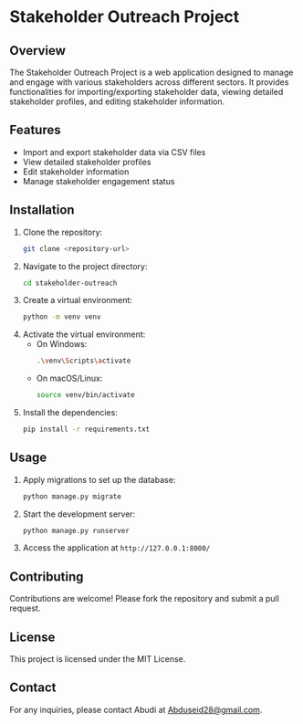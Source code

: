 # Stakeholder Outreach Project

## Overview
The Stakeholder Outreach Project is a web application designed to manage and engage with various stakeholders across different sectors. It provides functionalities for importing/exporting stakeholder data, viewing detailed stakeholder profiles, and editing stakeholder information.

## Features
- Import and export stakeholder data via CSV files
- View detailed stakeholder profiles
- Edit stakeholder information
- Manage stakeholder engagement status

## Installation
1. Clone the repository:
   ```bash
   git clone <repository-url>
   ```
2. Navigate to the project directory:
   ```bash
   cd stakeholder-outreach
   ```
3. Create a virtual environment:
   ```bash
   python -m venv venv
   ```
4. Activate the virtual environment:
   - On Windows:
     ```bash
     .\venv\Scripts\activate
     ```
   - On macOS/Linux:
     ```bash
     source venv/bin/activate
     ```
5. Install the dependencies:
   ```bash
   pip install -r requirements.txt
   ```

## Usage
1. Apply migrations to set up the database:
   ```bash
   python manage.py migrate
   ```
2. Start the development server:
   ```bash
   python manage.py runserver
   ```
3. Access the application at `http://127.0.0.1:8000/`

## Contributing
Contributions are welcome! Please fork the repository and submit a pull request.

## License
This project is licensed under the MIT License.

## Contact
For any inquiries, please contact Abudi at Abduseid28@gmail.com.
